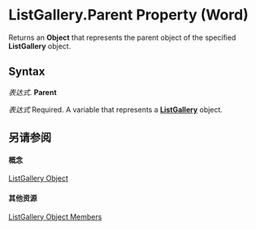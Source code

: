 
# ListGallery.Parent Property (Word)

Returns an  **Object** that represents the parent object of the specified **ListGallery** object.


## Syntax

 _表达式_. **Parent**

 _表达式_ Required. A variable that represents a **[ListGallery](4fa3af33-becd-0dfc-5c7a-a0e70714e045.md)** object.


## 另请参阅


#### 概念


[ListGallery Object](4fa3af33-becd-0dfc-5c7a-a0e70714e045.md)
#### 其他资源


[ListGallery Object Members](http://msdn.microsoft.com/library/1924a752-86bb-ee1b-2df6-d6a31b48c76c%28Office.15%29.aspx)